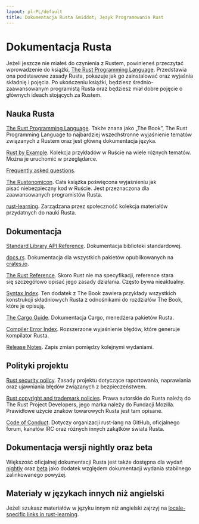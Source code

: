 ```yaml
---
layout: pl-PL/default
title: Dokumentacja Rusta &middot; Język Programowania Rust
---
```


# Dokumentacja Rusta

Jeżeli jeszcze nie miałeś do czynienia z Rustem, powinieneś przeczytać 
wprowadzenie do książki, [The Rust Programming
Language][book]. Przedstawia ona podstawowe zasady Rusta,
pokazuje jak go zainstalować oraz wyjaśnia składnię i pojęcia. Po
ukończeniu książki, będziesz średnio-zaawansowanym programistą Rusta oraz
będziesz miał dobre pojęcie o głównych ideach stojących za Rustem.

## Nauka Rusta

[The Rust Programming Language][book]. Także znana jako „The Book”,
The Rust Programming Language to najbardziej wszechstronne wyjaśnienie
tematów związanych z Rustem oraz jest główną dokumentacja języka.

[Rust by Example][rbe]. Kolekcja przykładów w Ruście na wiele różnych
tematów. Można je uruchomić w przeglądarce.

[Frequently asked questions][faq].

[The Rustonomicon][nomicon]. Cała książka poświęcona wyjaśnieniu jak
pisać niebezpieczny kod w Ruście. Jest przeznaczona dla zaawansowanych
programistów Rusta.

[rust-learning]. Zarządzana przez społeczność kolekcja materiałów
przydatnych do nauki Rusta.

[book]: https://doc.rust-lang.org/book/
[rbe]: http://rustbyexample.com
[faq]: /en-US/faq.html
[nomicon]: https://doc.rust-lang.org/nomicon/
[rust-learning]: https://github.com/ctjhoa/rust-learning

## Dokumentacja 

[Standard Library API Reference][api]. Dokumentacja biblioteki standardowej.

[docs.rs]. Dokumentacja dla wszystkich pakietów opublikowanych na [crates.io].

[The Rust Reference][ref]. Skoro Rust nie ma specyfikacji,
reference stara się szczegółowo opisać jego zasady działania.
Często bywa nieaktualny.

[Syntax Index][syn]. Ten dodatek z The Book zawiera przykłady
wszystkich konstrukcji składniowych Rusta z odnośnikami do rozdziałów The Book,
które je opisują.

[The Cargo Guide][cargo]. Dokumentacja Cargo,
menedżera pakietów Rusta.

[Compiler Error Index][err]. Rozszerzone wyjaśnienie błędów,
które generuje kompilator Rusta.

[Release Notes][release_notes]. Zapis zmian pomiędzy kolejnymi wydaniami.

[api]: https://doc.rust-lang.org/std/
[syn]: https://doc.rust-lang.org/book/syntax-index.html
[ref]: https://doc.rust-lang.org/reference.html
[cargo]: http://doc.crates.io/guide.html
[err]: https://doc.rust-lang.org/error-index.html
[release_notes]: https://github.com/rust-lang/rust/blob/stable/RELEASES.md
[docs.rs]: https://docs.rs
[crates.io]: https://crates.io

## Polityki projektu

[Rust security policy][security]. Zasady projektu dotyczące
raportowania, naprawiania oraz ujawniania błędów związanych z bezpieczeństwem.

[Rust copyright and trademark policies][legal]. Prawa autorskie do Rusta
należą do The Rust Project Developers, jego marka
należy do Fundacji Mozilla. Prawidłowe użycie znaków
towarowych Rusta jest tam opisane.

[Code of Conduct][coc]. Dotyczy organizacji rust-lang
na GitHub, oficjalnego forum, kanałów IRC oraz różnych
innych zakątków świata Rusta.

[security]: /en-US/security.html
[legal]: /en-US/legal.html
[coc]: https://www.rust-lang.org/conduct.html

## Dokumentacja wersji nightly oraz beta

Większość oficjalnej dokumentacji Rusta jest także dostępna dla wydań
[nightly] oraz [beta] jako dodatek względem dokumentacji wydania
stabilnego zalinkowanego powyżej.

[nightly]: https://doc.rust-lang.org/nightly/
[beta]: https://doc.rust-lang.org/beta/

## Materiały w językach innych niż angielski

Jeżeli szukasz materiałów w języku innym niż angielski zajrzyj na
[locale-specific links in rust-learning][locale].

[locale]: https://github.com/ctjhoa/rust-learning#locale-links

